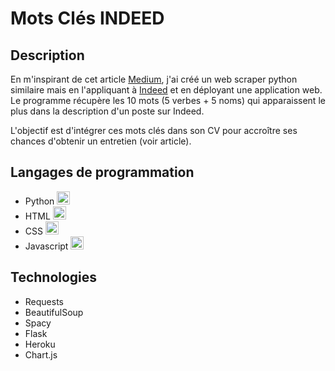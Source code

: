 # Mots Clés INDEED

## Description

En m'inspirant de cet article [Medium](https://medium.com/data-marketing-philosophy/use-python-and-nlp-to-boost-your-resume-e4691a58bcc9), j'ai créé un web scraper python similaire mais en l'appliquant à [Indeed](https://fr.indeed.com/?r=fr) et en déployant une application web. Le programme récupère les 10 mots (5 verbes + 5 noms) qui apparaissent le plus dans la description d'un poste sur Indeed. 

L'objectif est d'intégrer ces mots clés dans son CV pour accroître ses chances d'obtenir un entretien (voir article).

## Langages de programmation

- Python
<a href="https://www.python.org/" title="Python"><img src="https://github.com/get-icon/geticon/raw/master/icons/python.svg" alt="Python" width="21px" height="21px"></a>
- HTML
<a href="https://www.w3.org/TR/html5/" title="HTML5"><img src="https://github.com/get-icon/geticon/raw/master/icons/html-5.svg" alt="HTML5" width="21px" height="21px"></a>
- CSS
<a href="https://www.w3.org/TR/CSS/" title="CSS3"><img src="https://github.com/get-icon/geticon/raw/master/icons/css-3.svg" alt="CSS3" width="21px" height="21px"></a>
- Javascript
<a href="https://developer.mozilla.org/en-US/docs/Web/JavaScript" title="JavaScript"><img src="https://github.com/get-icon/geticon/raw/master/icons/javascript.svg" alt="JavaScript" width="21px" height="21px"></a>

## Technologies

- Requests
- BeautifulSoup
- Spacy
- Flask
- Heroku
- Chart.js
